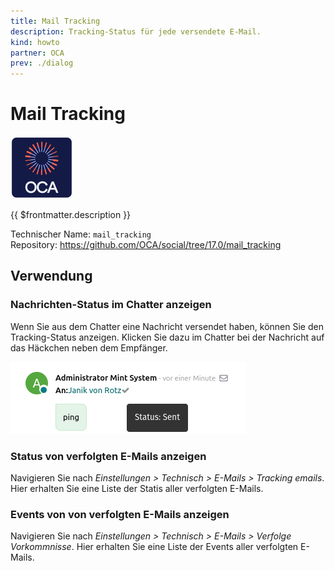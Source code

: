```yaml
---
title: Mail Tracking
description: Tracking-Status für jede versendete E-Mail.
kind: howto
partner: OCA
prev: ./dialog
---
```


# Mail Tracking

![icon_oca_app](attachments/icon_oca_app.png)

{{ $frontmatter.description }}

Technischer Name: `mail_tracking`\
Repository: <https://github.com/OCA/social/tree/17.0/mail_tracking>

## Verwendung

### Nachrichten-Status im Chatter anzeigen

Wenn Sie aus dem Chatter eine Nachricht versendet haben, können Sie den Tracking-Status anzeigen. Klicken Sie dazu im Chatter bei der Nachricht auf das Häckchen neben dem Empfänger.

![](attachments/Mail%20Tracking%20Status.png)

### Status von verfolgten E-Mails anzeigen

Navigieren Sie nach _Einstellungen > Technisch > E-Mails > Tracking emails_. Hier erhalten Sie eine Liste der Statis aller verfolgten E-Mails.

### Events von von verfolgten E-Mails anzeigen

Navigieren Sie nach _Einstellungen > Technisch > E-Mails > Verfolge Vorkommnisse_. Hier erhalten Sie eine Liste der Events aller verfolgten E-Mails.
